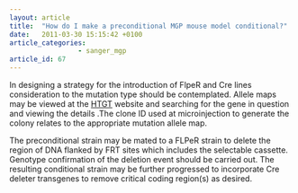 ```yaml
---
layout: article
title:  "How do I make a preconditional MGP mouse model conditional?"
date:   2011-03-30 15:15:42 +0100
article_categories: 
                 - sanger_mgp
article_id: 67
---
```


In designing a strategy for the introduction of FlpeR and Cre lines consideration to the mutation type should be contemplated. Allele maps may be viewed at the [HTGT][link-htgt] website and searching for the gene in question and viewing the details .The clone ID used at microinjection to generate the colony relates to the appropriate mutation allele map.

The preconditional strain may be mated to a FLPeR strain to delete the region of DNA flanked by FRT sites which includes the selectable cassette. Genotype confirmation of the deletion event should be carried out. The resulting conditional strain may be further progressed to incorporate Cre deleter transgenes to remove critical coding region(s) as desired.

[link-htgt]: https://www.sanger.ac.uk/htgt/htgt2